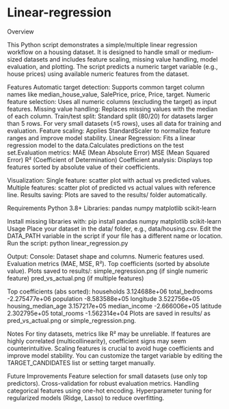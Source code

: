 # Linear-regression
Overview

This Python script demonstrates a simple/multiple linear regression workflow on a housing dataset. 
It is designed to handle small or medium-sized datasets and includes feature scaling, missing value handling, model evaluation, and plotting.
The script predicts a numeric target variable (e.g., house prices) using available numeric features from the dataset.

Features
Automatic target detection: Supports common target column names like median_house_value, SalePrice, price, Price, target.
Numeric feature selection: Uses all numeric columns (excluding the target) as input features.
Missing value handling: Replaces missing values with the median of each column.
Train/test split:
Standard split (80/20) for datasets larger than 5 rows.
For very small datasets (≤5 rows), uses all data for training and evaluation.
Feature scaling: Applies StandardScaler to normalize feature ranges and improve model stability.
Linear Regression:
Fits a linear regression model to the data.Calculates predictions on the test set.Evaluation metrics:
MAE (Mean Absolute Error)
MSE (Mean Squared Error)
R² (Coefficient of Determination)
Coefficient analysis: Displays top features sorted by absolute value of their coefficients.

Visualization:
Single feature: scatter plot with actual vs predicted values.
Multiple features: scatter plot of predicted vs actual values with reference line.
Results saving: Plots are saved to the results/ folder automatically.

Requirements
Python 3.8+
Libraries:
pandas
numpy
matplotlib
scikit-learn

Install missing libraries with:
pip install pandas numpy matplotlib scikit-learn
Usage
Place your dataset in the data/ folder, e.g., data/housing.csv.
Edit the DATA_PATH variable in the script if your file has a different name or location.
Run the script:
python linear_regression.py

Output:
Console:
Dataset shape and columns.
Numeric features used.
Evaluation metrics (MAE, MSE, R²).
Top coefficients (sorted by absolute value).
Plots saved to results/:
simple_regression.png (if single numeric feature)
pred_vs_actual.png (if multiple features)


Top coefficients (abs sorted):
households            3.124688e+06
total_bedrooms       -2.275477e+06
population           -8.583588e+05
longitude             3.522756e+05
housing_median_age    3.157217e+05
median_income        -2.666006e+05
latitude              2.302795e+05
total_rooms          -1.562314e+04
Plots are saved in results/ as pred_vs_actual.png or simple_regression.png.

Notes
For tiny datasets, metrics like R² may be unreliable.
If features are highly correlated (multicollinearity), coefficient signs may seem counterintuitive.
Scaling features is crucial to avoid huge coefficients and improve model stability.
You can customize the target variable by editing the TARGET_CANDIDATES list or setting target manually.

Future Improvements
Feature selection for small datasets (use only top predictors).
Cross-validation for robust evaluation metrics.
Handling categorical features using one-hot encoding.
Hyperparameter tuning for regularized models (Ridge, Lasso) to reduce overfitting.


